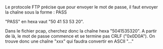 Le protocole FTP précise que pour envoyer le mot de passe, il faut envoyer la chaîne sous la forme : PASS

"PASS" en hexa vaut "50 41 53 53 20".

Dans le fichier pcap, cherchez donc la chaîne hexa "5041535320". A partir de là, le mot de passe commence et se termine pas CRLF ("0x0D0A"). On trouve donc une chaîne "xxx" qui faudra convertir en ASCII "..."
